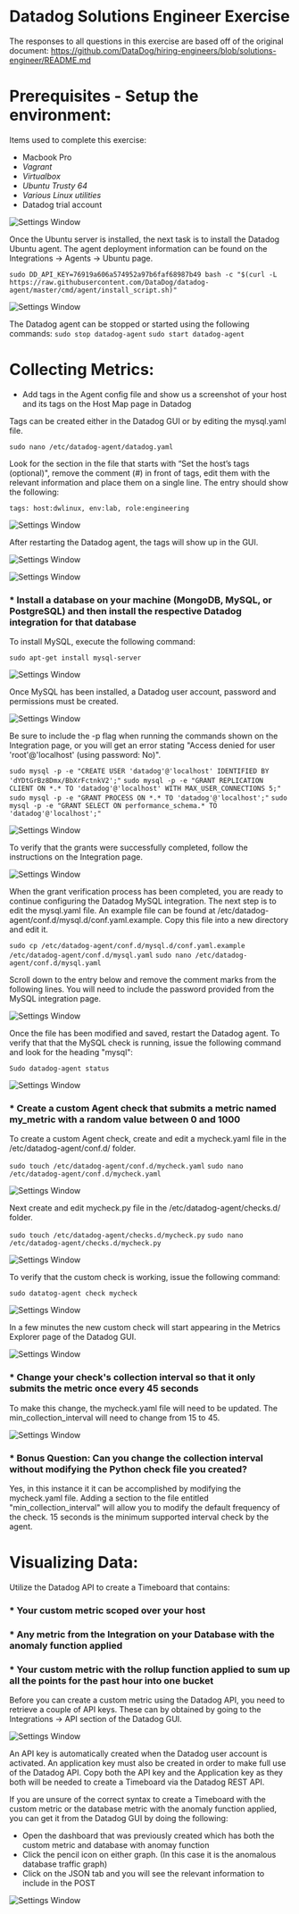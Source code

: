 # Datadog Solutions Engineer Exercise
The responses to all questions in this exercise are based off of the original document:
https://github.com/DataDog/hiring-engineers/blob/solutions-engineer/README.md

# Prerequisites - Setup the environment:

Items used to complete this exercise:
- Macbook Pro
- *Vagrant*
- *Virtualbox*
- *Ubuntu Trusty 64*
- *Various Linux utilities*
- Datadog trial account

![Settings Window](https://github.com/dhwest14/hiring-engineers/blob/master/Vagrant%20install%20Ubuntu.png)

Once the Ubuntu server is installed, the next task is to install the Datadog Ubuntu agent. The agent deployment information can be found on the Integrations -> Agents -> Ubuntu page.

`sudo DD_API_KEY=76919a606a574952a97b6faf68987b49 bash -c "$(curl -L https://raw.githubusercontent.com/DataDog/datadog-agent/master/cmd/agent/install_script.sh)"`

![Settings Window](https://github.com/dhwest14/hiring-engineers/blob/master/DD%20Agent%20Install.png)

The Datadog agent can be stopped or started using the following commands:
`sudo stop datadog-agent`
`sudo start datadog-agent`

# Collecting Metrics:

* Add tags in the Agent config file and show us a screenshot of your host and its tags on the Host Map page in Datadog

Tags can be created either in the Datadog GUI or by editing the mysql.yaml file.

`sudo nano /etc/datadog-agent/datadog.yaml`

Look for the section in the file that starts with “Set the host’s tags (optional)", remove the comment (#) in front of tags, edit them with the relevant information and place them on a single line. The entry should show the following:

`tags: host:dwlinux, env:lab, role:engineering`

![Settings Window](https://github.com/dhwest14/hiring-engineers/blob/master/Edit%20datadog.yaml%20to%20input%20tags.png)

After restarting the Datadog agent, the tags will show up in the GUI.

![Settings Window](https://github.com/dhwest14/hiring-engineers/blob/master/Restart%20dd%20agent%20after%20tags%20inserted.png)

![Settings Window](https://github.com/dhwest14/hiring-engineers/blob/master/Host%20map%20with%20tags.png)


### * Install a database on your machine (MongoDB, MySQL, or PostgreSQL) and then install the respective Datadog integration for that database

To install MySQL, execute the following command:

`sudo apt-get install mysql-server`

![Settings Window](https://github.com/dhwest14/hiring-engineers/blob/master/Install%20MySQL.png)

Once MySQL has been installed, a Datadog user account, password and permissions must be created. 

![Settings Window](https://github.com/dhwest14/hiring-engineers/blob/master/DD%20MySQL%20Integration%20Commands.png)

Be sure to include the -p flag when running the commands shown on the Integration page, or you will get an error stating "Access denied for user 'root'@'localhost' (using password: No)".

`sudo mysql -p -e "CREATE USER 'datadog'@'localhost' IDENTIFIED BY 'dYDtGrBz8Dmx/BbXrFctnkV2';"`
`sudo mysql -p -e "GRANT REPLICATION CLIENT ON *.* TO 'datadog'@'localhost' WITH MAX_USER_CONNECTIONS 5;"`
`sudo mysql -p -e "GRANT PROCESS ON *.* TO 'datadog'@'localhost';"`
`sudo mysql -p -e "GRANT SELECT ON performance_schema.* TO 'datadog'@'localhost';"`

![Settings Window](https://github.com/dhwest14/hiring-engineers/blob/master/Install%20MySQL%20Integration.png)

To verify that the grants were successfully completed, follow the instructions on the Integration page.

![Settings Window](https://github.com/dhwest14/hiring-engineers/blob/master/Check%20MySQL%20Permissions.png)

When the grant verification process has been completed, you are ready to continue configuring the Datadog MySQL integration. The next step is to edit the mysql.yaml file. An example file can be found at /etc/datadog-agent/conf.d/mysql.d/conf.yaml.example. Copy this file into a new directory and edit it.

`sudo cp /etc/datadog-agent/conf.d/mysql.d/conf.yaml.example /etc/datadog-agent/conf.d/mysql.yaml`
`sudo nano /etc/datadog-agent/conf.d/mysql.yaml`

Scroll down to the entry below and remove the comment marks from the following lines. You will need to include the password provided from the MySQL integration page.

![Settings Window](https://github.com/dhwest14/hiring-engineers/blob/master/Edited%20mysql.yaml%20file.png)

Once the file has been modified and saved, restart the Datadog agent. To verify that that the MySQL check is running, issue the following command and look for the heading "mysql":

`Sudo datadog-agent status`

![Settings Window](https://github.com/dhwest14/hiring-engineers/blob/master/MySQL%20integration%20check.png)


### * Create a custom Agent check that submits a metric named my_metric with a random value between 0 and 1000

To create a custom Agent check, create and edit a mycheck.yaml file in the /etc/datadog-agent/conf.d/ folder.

`sudo touch /etc/datadog-agent/conf.d/mycheck.yaml`
`sudo nano /etc/datadog-agent/conf.d/mycheck.yaml`

![Settings Window](https://github.com/dhwest14/hiring-engineers/blob/master/Edit%20mycheck%20yaml%20file.png)

Next create and edit mycheck.py file in the /etc/datadog-agent/checks.d/ folder.

`sudo touch /etc/datadog-agent/checks.d/mycheck.py`
`sudo nano /etc/datadog-agent/checks.d/mycheck.py`

![Settings Window](https://github.com/dhwest14/hiring-engineers/blob/master/Edit%20mycheck%20py%20file.png)

To verify that the custom check is working, issue the following command:

`sudo datatog-agent check mycheck`

![Settings Window](https://github.com/dhwest14/hiring-engineers/blob/master/Custom%20agent%20check.png)

In a few minutes the new custom check will start appearing in the Metrics Explorer page of the Datadog GUI.

![Settings Window](https://github.com/dhwest14/hiring-engineers/blob/master/Metrics%20Explorer%20showing%20test%20metric.png)



### * Change your check's collection interval so that it only submits the metric once every 45 seconds

To make this change, the mycheck.yaml file will need to be updated. The min_collection_interval will need to change from 15 to 45.

![Settings Window](https://github.com/dhwest14/hiring-engineers/blob/master/Change%20mycheck%20yaml%20collection%20time.png)


### * Bonus Question: Can you change the collection interval without modifying the Python check file you created?

Yes, in this instance it it can be accomplished by modifying the mycheck.yaml file. Adding a section to the file entitled "min_collection_interval" will allow you to modify the default frequency of the check. 15 seconds is the minimum supported interval check by the agent.


# Visualizing Data:

Utilize the Datadog API to create a Timeboard that contains:

### * Your custom metric scoped over your host
### * Any metric from the Integration on your Database with the anomaly function applied
### * Your custom metric with the rollup function applied to sum up all the points for the past hour into one bucket

Before you can create a custom metric using the Datadog API, you need to retrieve a couple of API keys. These can by obtained by going to the Integrations -> API section of the Datadog GUI. 

![Settings Window](https://github.com/dhwest14/hiring-engineers/blob/master/API%20Keys.png)

An API key is automatically created when the Datadog user account is activated. An application key must also be created in order to make full use of the Datadog API. Copy both the API key and the Application key as they both will be needed to create a Timeboard via the Datadog REST API.

If you are unsure of the correct syntax to create a Timeboard with the custom metric or the database metric with the anomaly function applied, you can get it from the Datadog GUI by doing the following: 
* Open the dashboard that was previously created which has both the custom metric and database with anomay function
* Click the pencil icon on either graph. (In this case it is the anomalous database traffic graph)
* Click on the JSON tab and you will see the relevant information to include in the POST

![Settings Window](https://github.com/dhwest14/hiring-engineers/blob/master/JSON%20Code%20for%20Anomaly%20Metric.png)
